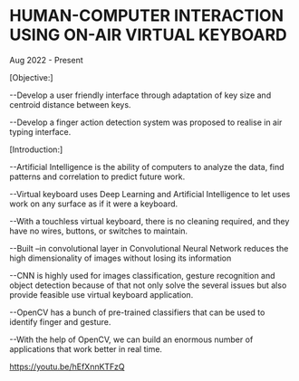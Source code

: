 # HUMAN-COMPUTER INTERACTION USING ON-AIR VIRTUAL KEYBOARD
Aug 2022 - Present


[Objective:]

--Develop a user friendly interface through adaptation of key size and centroid distance between keys.

--Develop a finger action detection system was proposed to realise in air typing interface.


[Introduction:]

--Artificial Intelligence is the ability of computers to analyze the data, find patterns and correlation to predict future work.

--Virtual keyboard uses Deep Learning and Artificial Intelligence to let uses work on any surface as if it were a keyboard.

--With a touchless virtual keyboard, there is no cleaning required, and they have no wires, buttons, or switches to maintain.

--Built –in convolutional layer in Convolutional Neural Network reduces the high dimensionality of images without losing its information

--CNN is highly used for images classification, gesture recognition and object detection because of that not only solve the several issues but also provide feasible use
virtual keyboard application.

--OpenCV has a bunch of pre-trained classifiers that can be used to identify finger and gesture.

--With the help of OpenCV, we can build an enormous number of applications that work better in real time.

https://youtu.be/hEfXnnKTFzQ
